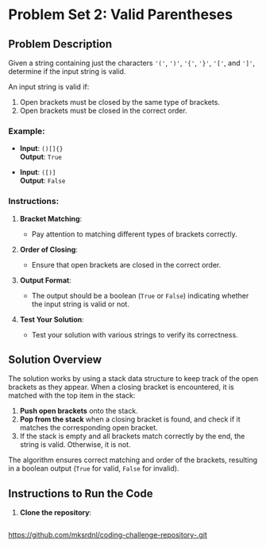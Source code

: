 # Problem Set 2: Valid Parentheses

## Problem Description
Given a string containing just the characters `'('`, `')'`, `'{'`, `'}'`, `'['`, and `']'`, determine if the input string is valid.

An input string is valid if:
1. Open brackets must be closed by the same type of brackets.
2. Open brackets must be closed in the correct order.

### Example:
- **Input**: `()[]{}`  
  **Output**: `True`
  
- **Input**: `([)]`  
  **Output**: `False`

### Instructions:
1. **Bracket Matching**:
   - Pay attention to matching different types of brackets correctly.

2. **Order of Closing**:
   - Ensure that open brackets are closed in the correct order.

3. **Output Format**:
   - The output should be a boolean (`True` or `False`) indicating whether the input string is valid or not.

4. **Test Your Solution**:
   - Test your solution with various strings to verify its correctness.

## Solution Overview
The solution works by using a stack data structure to keep track of the open brackets as they appear. When a closing bracket is encountered, it is matched with the top item in the stack:
1. **Push open brackets** onto the stack.
2. **Pop from the stack** when a closing bracket is found, and check if it matches the corresponding open bracket.
3. If the stack is empty and all brackets match correctly by the end, the string is valid. Otherwise, it is not.

The algorithm ensures correct matching and order of the brackets, resulting in a boolean output (`True` for valid, `False` for invalid).

## Instructions to Run the Code
1. **Clone the repository**:
   ```bash
https://github.com/mksrdnl/coding-challenge-repository-.git

